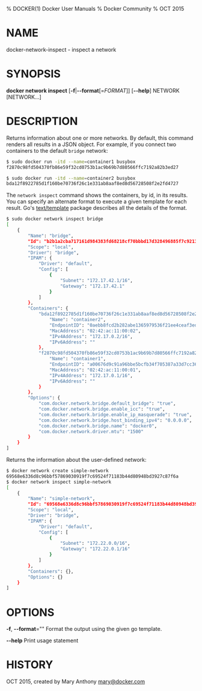 % DOCKER(1) Docker User Manuals
% Docker Community
% OCT 2015
# NAME
docker-network-inspect - inspect a network

# SYNOPSIS
**docker network inspect**
[**-f**|**--format**[=*FORMAT*]]
[**--help**]
NETWORK [NETWORK...]

# DESCRIPTION

Returns information about one or more networks. By default, this command renders all results in a JSON object. For example, if you connect two containers to the default `bridge` network:

```bash
$ sudo docker run -itd --name=container1 busybox
f2870c98fd504370fb86e59f32cd0753b1ac9b69b7d80566ffc7192a82b3ed27

$ sudo docker run -itd --name=container2 busybox
bda12f8922785d1f160be70736f26c1e331ab8aaf8ed8d56728508f2e2fd4727
```

The `network inspect` command shows the containers, by id, in its
results. You can specify an alternate format to execute a given
template for each result. Go's
[text/template](http://golang.org/pkg/text/template/) package
describes all the details of the format.

```bash
$ sudo docker network inspect bridge
[
    {
        "Name": "bridge",
        "Id": "b2b1a2cba717161d984383fd68218cf70bbbd17d328496885f7c921333228b0f",
        "Scope": "local",
        "Driver": "bridge",
        "IPAM": {
            "Driver": "default",
            "Config": [
                {
                    "Subnet": "172.17.42.1/16",
                    "Gateway": "172.17.42.1"
                }
            ]
        },
        "Containers": {
            "bda12f8922785d1f160be70736f26c1e331ab8aaf8ed8d56728508f2e2fd4727": {
                "Name": "container2",
                "EndpointID": "0aebb8fcd2b282abe1365979536f21ee4ceaf3ed56177c628eae9f706e00e019",
                "MacAddress": "02:42:ac:11:00:02",
                "IPv4Address": "172.17.0.2/16",
                "IPv6Address": ""
            },
            "f2870c98fd504370fb86e59f32cd0753b1ac9b69b7d80566ffc7192a82b3ed27": {
                "Name": "container1",
                "EndpointID": "a00676d9c91a96bbe5bcfb34f705387a33d7cc365bac1a29e4e9728df92d10ad",
                "MacAddress": "02:42:ac:11:00:01",
                "IPv4Address": "172.17.0.1/16",
                "IPv6Address": ""
            }
        },
        "Options": {
            "com.docker.network.bridge.default_bridge": "true",
            "com.docker.network.bridge.enable_icc": "true",
            "com.docker.network.bridge.enable_ip_masquerade": "true",
            "com.docker.network.bridge.host_binding_ipv4": "0.0.0.0",
            "com.docker.network.bridge.name": "docker0",
            "com.docker.network.driver.mtu": "1500"
        }
    }
]
```

Returns the information about the user-defined network:

```bash
$ docker network create simple-network
69568e6336d8c96bbf57869030919f7c69524f71183b44d80948bd3927c87f6a
$ docker network inspect simple-network
[
    {
        "Name": "simple-network",
        "Id": "69568e6336d8c96bbf57869030919f7c69524f71183b44d80948bd3927c87f6a",
        "Scope": "local",
        "Driver": "bridge",
        "IPAM": {
            "Driver": "default",
            "Config": [
                {
                    "Subnet": "172.22.0.0/16",
                    "Gateway": "172.22.0.1/16"
                }
            ]
        },
        "Containers": {},
        "Options": {}
    }
]
```

# OPTIONS
**-f**, **--format**=""
  Format the output using the given go template.

**--help**
  Print usage statement

# HISTORY
OCT 2015, created by Mary Anthony <mary@docker.com>
